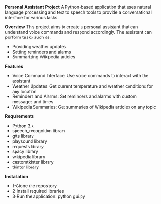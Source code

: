 **Personal Assistant Project**
A Python-based application that uses natural language processing and text to speech tools to provide a conversational interface for various tasks.

**Overview**
This project aims to create a personal assistant that can understand voice commands and respond accordingly. The assistant can perform tasks such as:

* Providing weather updates
* Setting reminders and alarms
* Summarizing Wikipedia articles

**Features**
* Voice Command Interface: Use voice commands to interact with the assistant
* Weather Updates: Get current temperature and weather conditions for any location
* Reminders and Alarms: Set reminders and alarms with custom messages and times
* Wikipedia Summaries: Get summaries of Wikipedia articles on any topic

**Requirements**
* Python 3.x
* speech_recognition library
* gtts library
* playsound library
* requests library
* spacy library
* wikipedia library
* customtkinter library
* tkinter library

**Installation**
* 1-Clone the repository
* 2-Install required libraries
* 3-Run the application: python gui.py
